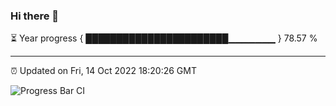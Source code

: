 ### Hi there 👋

⏳ Year progress { ███████████████████████▁▁▁▁▁▁▁ } 78.57 %

---

⏰ Updated on Fri, 14 Oct 2022 18:20:26 GMT

![Progress Bar CI](https://github.com/liununu/liununu/workflows/Progress%20Bar%20CI/badge.svg)
